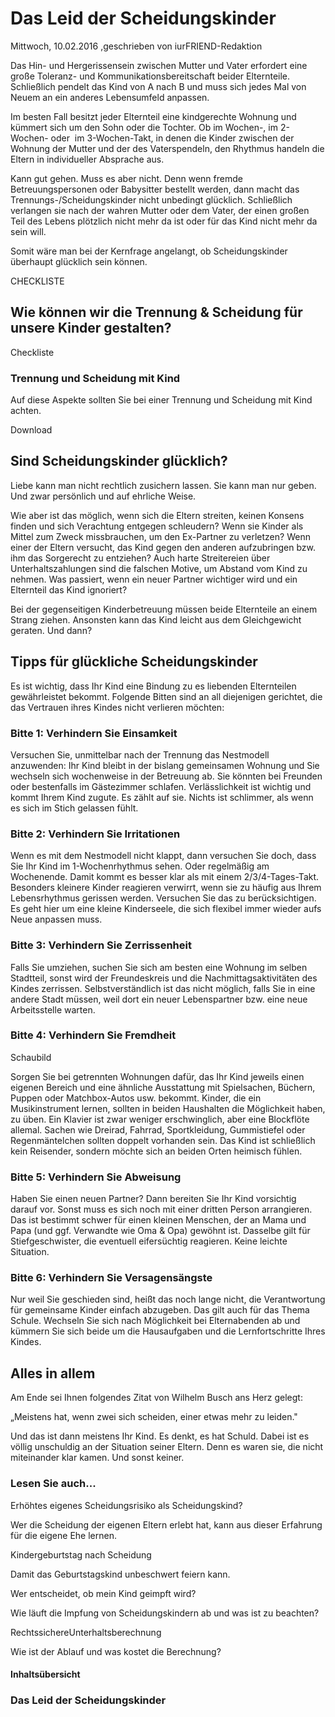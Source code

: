 # Das Leid der Scheidungskinder

Mittwoch, 10.02.2016 ,geschrieben von iurFRIEND-Redaktion

Das Hin- und Hergerissensein zwischen Mutter und Vater erfordert eine große Toleranz- und Kommunikationsbereitschaft beider Elternteile. Schließlich pendelt das Kind von A nach B und muss sich jedes Mal von Neuem an ein anderes Lebensumfeld anpassen.

Im besten Fall besitzt jeder Elternteil eine kindgerechte Wohnung und kümmert sich um den Sohn oder die Tochter. Ob im Wochen-, im 2-Wochen- oder  im 3-Wochen-Takt, in denen die Kinder zwischen der Wohnung der Mutter und der des Vaterspendeln, den Rhythmus handeln die Eltern in individueller Absprache aus.

Kann gut gehen. Muss es aber nicht. Denn wenn fremde Betreuungspersonen oder Babysitter bestellt werden, dann macht das Trennungs-/Scheidungskinder nicht unbedingt glücklich. Schließlich verlangen sie nach der wahren Mutter oder dem Vater, der einen großen Teil des Lebens plötzlich nicht mehr da ist oder für das Kind nicht mehr da sein will.

Somit wäre man bei der Kernfrage angelangt, ob Scheidungskinder überhaupt glücklich sein können.

CHECKLISTE

## Wie können wir die Trennung & Scheidung für unsere Kinder gestalten?

Checkliste

### Trennung und Scheidung mit Kind

Auf diese Aspekte sollten Sie bei einer Trennung und Scheidung mit Kind achten.

Download

## Sind Scheidungskinder glücklich?

Liebe kann man nicht rechtlich zusichern lassen. Sie kann man nur geben. Und zwar persönlich und auf ehrliche Weise.

Wie aber ist das möglich, wenn sich die Eltern streiten, keinen Konsens finden und sich Verachtung entgegen schleudern? Wenn sie Kinder als Mittel zum Zweck missbrauchen, um den Ex-Partner zu verletzen? Wenn einer der Eltern versucht, das Kind gegen den anderen aufzubringen bzw. ihm das Sorgerecht zu entziehen? Auch harte Streitereien über Unterhaltszahlungen sind die falschen Motive, um Abstand vom Kind zu nehmen. Was passiert, wenn ein neuer Partner wichtiger wird und ein Elternteil das Kind ignoriert?

Bei der gegenseitigen Kinderbetreuung müssen beide Elternteile an einem Strang ziehen. Ansonsten kann das Kind leicht aus dem Gleichgewicht geraten. Und dann?

## Tipps für glückliche Scheidungskinder

Es ist wichtig, dass Ihr Kind eine Bindung zu es liebenden Elternteilen gewährleistet bekommt. Folgende Bitten sind an all diejenigen gerichtet, die das Vertrauen ihres Kindes nicht verlieren möchten:

### Bitte 1: Verhindern Sie Einsamkeit

Versuchen Sie, unmittelbar nach der Trennung das Nestmodell anzuwenden: Ihr Kind bleibt in der bislang gemeinsamen Wohnung und Sie wechseln sich wochenweise in der Betreuung ab. Sie könnten bei Freunden oder bestenfalls im Gästezimmer schlafen. Verlässlichkeit ist wichtig und kommt Ihrem Kind zugute. Es zählt auf sie. Nichts ist schlimmer, als wenn es sich im Stich gelassen fühlt.

### Bitte 2: Verhindern Sie Irritationen

Wenn es mit dem Nestmodell nicht klappt, dann versuchen Sie doch, dass Sie Ihr Kind im 1-Wochenrhythmus sehen. Oder regelmäßig am Wochenende. Damit kommt es besser klar als mit einem 2/3/4-Tages-Takt. Besonders kleinere Kinder reagieren verwirrt, wenn sie zu häufig aus Ihrem Lebensrhythmus gerissen werden. Versuchen Sie das zu berücksichtigen. Es geht hier um eine kleine Kinderseele, die sich flexibel immer wieder aufs Neue anpassen muss.

### Bitte 3: Verhindern Sie Zerrissenheit

Falls Sie umziehen, suchen Sie sich am besten eine Wohnung im selben Stadtteil, sonst wird der Freundeskreis und die Nachmittagsaktivitäten des Kindes zerrissen. Selbstverständlich ist das nicht möglich, falls Sie in eine andere Stadt müssen, weil dort ein neuer Lebenspartner bzw. eine neue Arbeitsstelle warten.

### Bitte 4: Verhindern Sie Fremdheit

Schaubild

Sorgen Sie bei getrennten Wohnungen dafür, das Ihr Kind jeweils einen eigenen Bereich und eine ähnliche Ausstattung mit Spielsachen, Büchern, Puppen oder Matchbox-Autos usw. bekommt. Kinder, die ein Musikinstrument lernen, sollten in beiden Haushalten die Möglichkeit haben, zu üben. Ein Klavier ist zwar weniger erschwinglich, aber eine Blockflöte allemal. Sachen wie Dreirad, Fahrrad, Sportkleidung, Gummistiefel oder Regenmäntelchen sollten doppelt vorhanden sein. Das Kind ist schließlich kein Reisender, sondern möchte sich an beiden Orten heimisch fühlen.

### Bitte 5: Verhindern Sie Abweisung

Haben Sie einen neuen Partner? Dann bereiten Sie Ihr Kind vorsichtig darauf vor. Sonst muss es sich noch mit einer dritten Person arrangieren. Das ist bestimmt schwer für einen kleinen Menschen, der an Mama und Papa (und ggf. Verwandte wie Oma & Opa) gewöhnt ist. Dasselbe gilt für Stiefgeschwister, die eventuell eifersüchtig reagieren. Keine leichte Situation.

### Bitte 6: Verhindern Sie Versagensängste

Nur weil Sie geschieden sind, heißt das noch lange nicht, die Verantwortung für gemeinsame Kinder einfach abzugeben. Das gilt auch für das Thema Schule. Wechseln Sie sich nach Möglichkeit bei Elternabenden ab und kümmern Sie sich beide um die Hausaufgaben und die Lernfortschritte Ihres Kindes.

## Alles in allem

Am Ende sei Ihnen folgendes Zitat von Wilhelm Busch ans Herz gelegt:

„Meistens hat, wenn zwei sich scheiden, einer etwas mehr zu leiden."

Und das ist dann meistens Ihr Kind. Es denkt, es hat Schuld. Dabei ist es völlig unschuldig an der Situation seiner Eltern. Denn es waren sie, die nicht miteinander klar kamen. Und sonst keiner.

### Lesen Sie auch...

Erhöhtes eigenes Scheidungsrisiko als Scheidungskind?

Wer die Scheidung der eigenen Eltern erlebt hat, kann aus dieser Erfahrung für die eigene Ehe lernen.

Kindergeburtstag nach Scheidung

Damit das Geburtstagskind unbeschwert feiern kann.

Wer entscheidet, ob mein Kind geimpft wird?

Wie läuft die Impfung von Scheidungskindern ab und was ist zu beachten?

RechtssichereUnterhaltsberechnung

Wie ist der Ablauf und was kostet die Berechnung?

#### Inhaltsübersicht

### Das Leid der Scheidungskinder